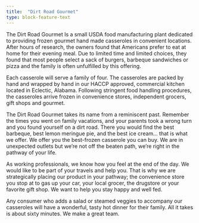 ```yaml
---
title:  "Dirt Road Gourmet"
type: block-feature-text
---
```

The Dirt Road Gourmet Is a small USDA food manufacturing plant dedicated to providing frozen gourmet hand made casseroles in convenient locations. After hours of research, the owners found that Americans prefer to eat at home for their evening meal. Due to limited time and limited choices, they found that most people select a sack of burgers, barbeque sandwiches or pizza and the family is often unfulfilled by this offering.

Each casserole will serve a family of four. The casseroles are packed by hand and wrapped by hand in our HACCP approved, commercial kitchen located in Eclectic, Alabama. Following stringent food handling procedures, the casseroles arrive frozen in convenience stores, independent grocers, gift shops and gourmet.

The Dirt Road Gourmet takes its name from a reminiscent past. Remember the times you went on family vacations, and your parents took a wrong turn and you found yourself on a dirt road. There you would find the best barbeque, best lemon meringue pie, and the best ice cream… that is what we offer. We offer you the best-frozen casserole you can buy. We are in unexpected outlets but we’re not off the beaten path, we’re right in the pathway of your life.

As working professionals, we know how you feel at the end of the day. We would like to be part of your travels and help you. That is why we are strategically placing our product in your pathway; the convenience store you stop at to gas up your car, your local grocer, the drugstore or your favorite gift shop. We want to help you stay happy and well fed.

Any consumer who adds a salad or steamed veggies to accompany our casseroles will have a wonderful, tasty hot dinner for their family. All it takes is about sixty minutes. We make a great team.
